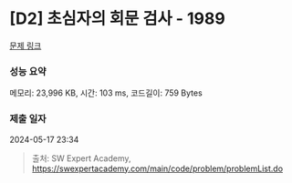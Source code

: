 # [D2] 초심자의 회문 검사 - 1989 

[문제 링크](https://swexpertacademy.com/main/code/problem/problemDetail.do?contestProbId=AV5PyTLqAf4DFAUq) 

### 성능 요약

메모리: 23,996 KB, 시간: 103 ms, 코드길이: 759 Bytes

### 제출 일자

2024-05-17 23:34



> 출처: SW Expert Academy, https://swexpertacademy.com/main/code/problem/problemList.do